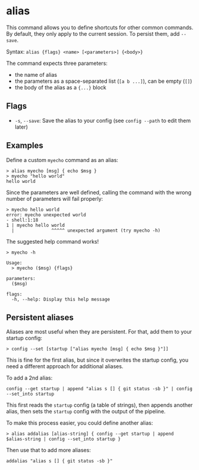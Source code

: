 # alias
This command allows you to define shortcuts for other common commands. By default, they only apply to the current session. To persist them, add `--save`.

Syntax: `alias {flags} <name> [<parameters>] {<body>}`

The command expects three parameters:
* the name of alias
* the parameters as a space-separated list (`[a b ...]`), can be empty (`[]`)
* the body of the alias as a `{...}` block

## Flags

* `-s`, `--save`: Save the alias to your config (see `config --path` to edit them later)

## Examples

Define a custom `myecho` command as an alias:
```shell
> alias myecho [msg] { echo $msg }
> myecho "hello world"
hello world
```

Since the parameters are well defined, calling the command with the wrong number of parameters will fail properly:
```shell
> myecho hello world
error: myecho unexpected world
- shell:1:18
1 | myecho hello world
  |              ^^^^^ unexpected argument (try myecho -h)
```

The suggested help command works!
```shell
> myecho -h

Usage:
  > myecho ($msg) {flags}

parameters:
  ($msg)

flags:
  -h, --help: Display this help message
```

## Persistent aliases

Aliases are most useful when they are persistent. For that, add them to your startup config:
```
> config --set [startup ["alias myecho [msg] { echo $msg }"]]
```
This is fine for the first alias, but since it overwrites the startup config, you need a different approach for additional aliases.

To add a 2nd alias:
```
config --get startup | append "alias s [] { git status -sb }" | config --set_into startup
```
This first reads the `startup` config (a table of strings), then appends another alias, then sets the `startup` config with the output of the pipeline.

To make this process easier, you could define another alias:
```
> alias addalias [alias-string] { config --get startup | append $alias-string | config --set_into startup }
```
Then use that to add more aliases:
```
addalias "alias s [] { git status -sb }"
```
